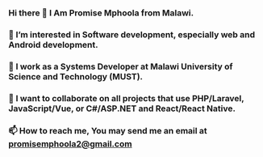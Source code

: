 ### Hi there 👋 I Am Promise Mphoola from Malawi.
### 🌱 I’m interested in Software development, especially web and Android development.
### 🔭 I work as a Systems Developer at Malawi University of Science and Technology (MUST).
### 💞️ I want to collaborate on all projects that use PHP/Laravel, JavaScript/Vue, or C#/ASP.NET and React/React Native.
### 📫 How to reach me, You may send me an email at promisemphoola2@gmail.com

<!--
**Mphoola/mphoola** is a ✨ _special_ ✨ repository because its `README.md` (this file) appears on your GitHub profile.

Here are some ideas to get you started:

- 🔭 I’m currently working on ...
- 🌱 I’m currently learning ...
- 👯 I’m looking to collaborate on ...
- 🤔 I’m looking for help with ...
- 💬 Ask me about ...
- 📫 How to reach me: ...
- 😄 Pronouns: ...
- ⚡ Fun fact: ...
-->
